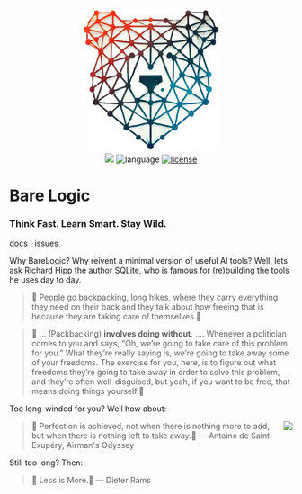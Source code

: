 <p align=center>
<img src="/docs/img/barelogic.png"  width="250">
<br>
<a href="http://github.com/timm/barelogic"><img src="https://img.shields.io/badge/GitHub-src-yellow?logo=github&style=flat-square"></a> <img alt="language" src="https://img.shields.io/badge/language-python-blue.svg?logo=python&style=flat-square"> <a href="https://github.com/timm/barelogic/blob/main/LICENSE.md"><img alt="license" src="https://img.shields.io/badge/license-MIT-brightgreen?logo=open-source-initiative&logoColor=white&style=flat-square"></a></p>
<h1> Bare Logic </h1>
<h3> Think Fast. Learn Smart. Stay Wild.</h3>
<p>
    <a href="https://github.com/timm/barelogic/blob/main/README.md">docs</a> |
    <a href="http://github.com/timm/barelogic/issues">issues</a> 
</p>



Why BareLogic? Why reivent a minimal version of useful AI tools? Well, lets ask 
[Richard Hipp](https://corecursive.com/066-sqlite-with-richard-hipp/)
the author SQLite, 
who is famous for (re)building the tools he  uses day to day.

 > 💬 People go backpacking,
 long hikes, where they carry
 everything they need on their back and they talk about how freeing
 that is because they are taking care of themselves.💬

> 💬 ... (Packbacking)  **involves doing without**. ....
Whenever a politician comes to you and says, “Oh, we’re
going to take care of this problem for you.” What they’re really
saying is, we’re going to take away some of your freedoms. The
exercise for you, here, is to figure out what freedoms they’re going
to take away in order to solve this problem, and they’re often
well-disguised, but yeah, if you want to be free, that means doing
things yourself.💬

Too long-winded for you? Well how about:

<img src="https://i.gr-assets.com/images/S/compressed.photo.goodreads.com/authors/1330853515i/1020792._UX200_CR0,11,200,200_.jpg" align=right>

> 💬 Perfection is achieved, not when there is nothing more to add, but when there is nothing left to take away.💬 
― Antoine de Saint-Exupéry, Airman's Odyssey

Still too long? Then:


> 💬 Less is More.💬 
― Dieter Rams

